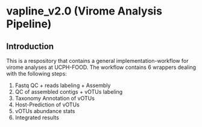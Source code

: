 # vapline_v2.0 (Virome Analysis Pipeline)

## Introduction

This is a respository that contains a general implementation-workflow for virome analyses at UCPH-FOOD.
The workflow contains 6 wrappers dealing with the following steps:

1) Fastq QC + reads labeling + Assembly
2) QC of assembled contigs + vOTUs labeling
3) Taxonomy Annotation of vOTUs
4) Host-Prediction of vOTUs
5) vOTUs abundance stats
6) Integrated results
